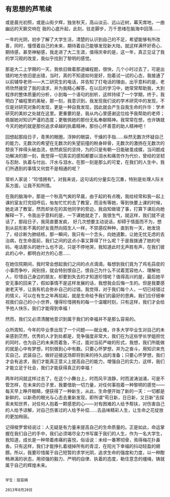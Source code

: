 ## 有思想的芦苇续 ##

或是晨光初照，或是山街夕辉，独坐秋天，高山淡云、远山近树，幕天席地，一曲幽远的天籁交响在
我的心底升起，此刻，驻走脚步，万千思绪在脑海中回荡……

一年的光阴，初步了解了大学生活，清楚的认识到自己的不足，希望能够有所改善，同时，憧憬着自己的未来，期待着自己能够发现新大陆，就这样满怀好奇心、期待感，甚至神秘感，我走进了大二生涯，值得庆幸的是，这一年，真正见证了我的学习观的改变，我似乎找到了黎明的感觉。

那是大二上学期的一天，我依旧做着那道编程题，很快，几个小时过去了，可是出错的地方依旧是出错，当时，真的不知道如何是好，抱着试一试的心态，我接通了以前辅导老师——大二研究生的电话，并告知了打电话的理由，出乎意料的是，老师欣然接受了我的请求，并为我精心解答，在以后的学习中，她常常帮助我，大到程序的整体质量的分析，小到每一个语句的剖析，这样持续了一个学期，终于，我明白了编程里的奥秘，那一刻，我意识到，我发现我们说的学术研究中的发现，不仅是对研究对象的发现，更是一种自我发现，因此就会产生自我生命的升华：学术研究的美妙之处就在这里。更重要的是，我从内心里感谢这位给予我帮助的老师；佩服她对知识严谨的态度；更敬佩她的那份无私奉献精神。我常常在想，也许铸就今天的她的就是那份追求卓越的执着精神，那份心怀善意的助人精神吧！

回想起那段日子，青黑的眼圈，浮肿的眼袋，干燥的手指......纵然无数次怀疑自己的能力，无数次的希望在无数次的失望前撞的粉身碎骨，无数次的激扬在无数次的颓丧下摔得头破血流，依然疯狂的坚持，为的只是有朝一日能破茧成蝶，当问题成功解决的那一刻，我觉得一切真实的感知都要以泪水和痛苦作为代价，曾经的坚韧与忍耐、执着与付出、汗水与泪水，在那一刻是那么的可爱，在我们的人生中，我们所遇到的事情又何尝不是相通的呢？

常听人家说：“珍惜拥有”。对我来说，这句话的分量实在沉重，特别是处理人际关系方面，让我不知所措。

在我的脑海中，那是一个秋高气爽的早晨，由于起的有点晚，我给经常和我一起上课的室友打完招呼后，匆匆忙忙的去了教室，而没有等她，等到快要上课的时候，她走进了教室，然而却坐在的其他同学的旁边，我自知做错了事，打算下课后向她解释一下，令我出乎意料的是，一下课她就走了，我很生气，就这样，我们就不说话了，那段日子，我简直要发疯，
好几次想要主动说话，却碍于情面而不为，想到从前形影不离的好友竟然向陌生人一样，不禁感叹种种，直到有一天，她发烧了，经诊断为肺结核，那一瞬间，我只有一个念头，向她道歉，让她无忧无虑的去治病，在生命面前，我们之间的这点小事又算得了什么呢？于是我拨通了她的号码，电话那头的她什么也不说，只是不停地哭，我知道此时无声胜有声，在我们彼此的心中，都明白对方的心思......

在她住院期间，我时常会想起我们之间的点点滴滴，每想到我们竟为了鸡毛蒜皮的小事而争吵，闹别扭，就会特别恨自己，恨自己为什么不试着宽容他人、理解他人，珍惜自己身边的朋友，却要到失去的才知道珍惜呢？值得高兴的是，最后她平安无事的回来了，假如事情不是这样发展的话，我想我会后悔一生的。但是我要感谢老天爷，让我有机会弥补自己的过错。我觉得，对于我们每个人，一切已经错过的情义，可以在有生之年再拾起，就是生命给予我们的最好的恩典，我们应仔细审视我们自己的小小世界，懂得珍惜拥有的每一个温暖时刻，只有这样，我们才会给予他人快乐，我们才能得到幸福！

然而，我们又必须清醒地意识到属于我们的幸福并不是那么容易的。

众所周知，今年的毕业季出现了一个问题——就业难，许多大学毕业生对自己的未来感到茫然，优秀的人才到处都是，竞争强度非常大，我们在为这些学长学姐担忧的同时，也为自己的未来而着急，不过，面对当前严峻的形式，我想，我们所能做的就是心中有梦想，时刻做到心中有数。只要心怀梦想，并为之奋斗，用知识来充实自己，武装自己，做好迎接这场即将到来的持久战的准备；只要心怀梦想，我们才会有追求，我们才能真正意义上提高自己的能力，增强自己的实力，这样，我们才能立足于社会，我们才能获得真正的幸福！

两年时间就这样过去了，在这个小舞台上，时而风平浪静，时而波涛汹涌，可是不管怎样，在未来的日子里，我要借助一切力量，对任何事抱着一种黎明的感觉——每天早上睁开眼睛，便获得了一种新生，从此，生命便开始了新的一天：一切都是新鲜的，以新奇的眼光与心态去重新发现，即所谓“苟日新，日日新，又日新”去探索未知世界，对任何人抱着一颗感恩的心——对有困难的人给予帮扶，对伤害自己的人给予谅解，对自己伤害过的人给予补偿......去品味精彩人生，让生命之花绽放的更加绚丽。

记得梭罗曾经说过：人无疑是有力量来提高自己的生命质量的。正是如此，命运掌握在我们自己的手中，我们必须竭尽全力书写属于我们的人生，作为一名大学生，我知道，成长是一种带着疼痛的喜悦，俗话说：未经一番寒彻骨，焉得梅花扑鼻香。只有这样，我们才能挣扎着褪掉所有的青涩，在阳光下幸福的抖动轻盈的翅膀。所以，我要珍惜属于自己短暂的求学光阴，追求生命的强度和力度，以一种酣畅淋漓的状态，用顽强的毅力、严明的自律、执着的态度，勒住意念的缰绳，铸就属于自己的辉煌未来。

                                                                                                        学生：寇苗娟
                                                                                                       2013年8月20日
